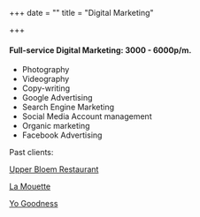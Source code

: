 +++
date = ""
title = "Digital Marketing"

+++
#### Full-service Digital Marketing: 3000 - 6000p/m.

* Photography
* Videography
* Copy-writing
* Google Advertising
* Search Engine Marketing
* Social Media Account management
* Organic marketing
* Facebook Advertising

Past clients:

[Upper Bloem Restaurant](https://upperbloemrestaurant.co.za/) 

[La Mouette](http://www.lamouette-restaurant.co.za/)

[Yo Goodness](https://www.instagram.com/yo_goodness_cafe/)